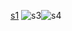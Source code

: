 [s1](https://github.com/user-attachments/assets/3ab16b5e-64f2-49d9-ab3c-2f946618a957) ![s3](https://github.com/user-attachments/assets/74e496bc-a015-447f-83f1-0e4f99daa09f)![s4](https://github.com/user-attachments/assets/9ecf47af-33c6-43ef-94e0-1432a0a349ca)


